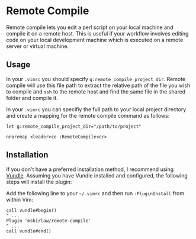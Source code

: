 Remote Compile
==============

Remote compile lets you edit a perl script on your local machine and compile it on
a remote host. This is useful if your workflow involves editing code on your local
development machine which is executed on a remote server or virtual machine.

Usage
-----

In your `.vimrc` you should specify `g:remote_compile_project_dir`. Remote compile
will use this file path to extract the relative path of the file you wish to compile and 
`ssh` to the remote host and find the same file in the shared folder and compile it.

In your `.vimrc` you can specifiy the full path to your local project directory and create
a mapping for the remote compile command as follows:

	let g:remote_compile_project_dir="/path/to/project"
	
	nnoremap <leader>co :RemoteCompile<cr>

Installation
------------

If you don't have a preferred installation method, I recommend 
using [Vundle](https://github.com/VundleVim/Vundle.vim). Assuming you 
have Vundle installed and configured, the following steps will install the plugin:

Add the following line to your `~/.vimrc` and then run `:PluginInstall` from within Vim:

``` vim
call vundle#begin()
" ...
Plugin 'mshirlaw/remote-compile'
" ...
call vundle#end()
```
